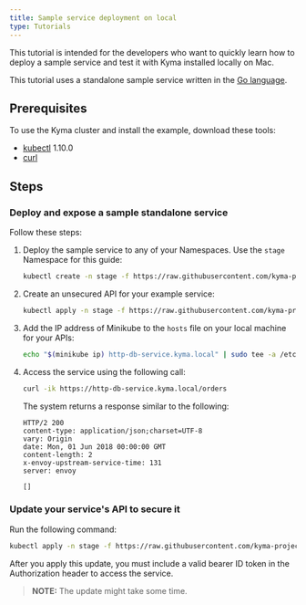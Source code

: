 ```yaml
---
title: Sample service deployment on local
type: Tutorials
---
```


This tutorial is intended for the developers who want to quickly learn how to deploy a sample service and test it with Kyma installed locally on Mac.

This tutorial uses a standalone sample service written in the [Go language](http://golang.org).

## Prerequisites

To use the Kyma cluster and install the example, download these tools:

- [kubectl](https://kubernetes.io/docs/tasks/tools/install-kubectl/) 1.10.0
- [curl](https://github.com/curl/curl)

## Steps

### Deploy and expose a sample standalone service

Follow these steps:

1. Deploy the sample service to any of your Namespaces. Use the `stage` Namespace for this guide:

   ```bash
   kubectl create -n stage -f https://raw.githubusercontent.com/kyma-project/examples/master/http-db-service/deployment/deployment.yaml
   ```

2. Create an unsecured API for your example service:

   ```bash
   kubectl apply -n stage -f https://raw.githubusercontent.com/kyma-project/examples/master/gateway/service/api-without-auth.yaml
   ```

3. Add the IP address of Minikube to the `hosts` file on your local machine for your APIs:

   ```bash
   echo "$(minikube ip) http-db-service.kyma.local" | sudo tee -a /etc/hosts
   ```

4. Access the service using the following call:

   ```bash
   curl -ik https://http-db-service.kyma.local/orders
   ```

   The system returns a response similar to the following:

   ```HTTP
   HTTP/2 200
   content-type: application/json;charset=UTF-8
   vary: Origin
   date: Mon, 01 Jun 2018 00:00:00 GMT
   content-length: 2
   x-envoy-upstream-service-time: 131
   server: envoy

   []
   ```

### Update your service's API to secure it

Run the following command:

   ```bash
   kubectl apply -n stage -f https://raw.githubusercontent.com/kyma-project/examples/master/gateway/service/api-with-jwt.yaml
   ```

After you apply this update, you must include a valid bearer ID token in the Authorization header to access the service.

>**NOTE:** The update might take some time.
